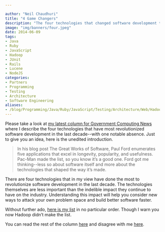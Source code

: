 ```yaml
---

author: "Neil Chaudhuri"
title: "4 Game Changers"
description: "The four technologies that changed software development the most in the last decade. Sorry, no Hadoop." 
image: "img/banners/four.jpeg" 
date: 2014-06-09
tags:
- Java
- Ruby
- JavaScript
- Hadoop
- JUnit
- Rails
- Lucene
- NodeJS
categories: 
- Partners
- Programming
- Testing
- Architecture
- Software Engineering
aliases:
- /blog/Programming/Java/Ruby/JavaScript/Testing/Architecture/Web/Hadoop/2014/06/09/4-game-changers
---
```


Please take a look at [my latest column for Government Computing News](http://gcn.com/articles/2014/06/05/top-software-development-technologies.aspx)
where I describe the four technologies that have most revolutionized software development in the last decade--with one notable absence.
Just to give you an idea, here is the unedited introduction.

>  In his blog post The Great Works of Software, Paul Ford enumerates five applications that excel in longevity, popularity, and usefulness. Pac-Man made the list, so you know it’s a good one. Ford got me thinking--less so about software itself and more about the technologies that shaped the way it’s made. 

There are four technologies that in my view have done the most to revolutionize software development in the last decade. The technologies themselves are less important than the indelible impact they continue to have on the industry. Understanding this impact will help you consider new ways to attack your own problem space and build better software faster.


Without further ado, [here is my list]((http://gcn.com/articles/2014/06/05/top-software-development-technologies.aspx)) in no particular order. Though I warn you now Hadoop didn’t make the list.


You can read the rest of the column [here](http://gcn.com/articles/2014/06/05/top-software-development-technologies.aspx) 
and disagree with me [here](/contact).

